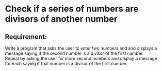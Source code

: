 # Check if a series of numbers are divisors of another number

## Requirement:

Write a program that asks the user to enter two numbers and and displays a message saying if the second number is a divisor of the first number. Repeat by asking the user for more second numbers and display a message for each saying if that number is a divisor of the first number.
